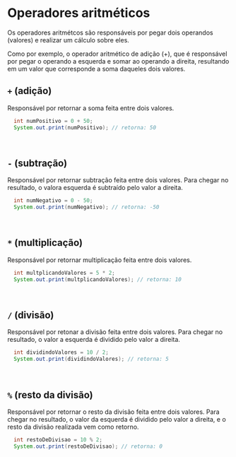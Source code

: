 # Operadores aritméticos 
Os operadores aritmétcos são responsáveis por pegar dois operandos (valores) e realizar um cálculo sobre eles. 

Como por exemplo, o operador aritmético de adição (+), que é responsável por pegar o operando a esquerda e somar ao operando a direita, resultando
em um valor que corresponde a soma daqueles dois valores. 

## `+` (adição)
Responsável por retornar a soma feita entre dois valores. 
```java
  int numPositivo = 0 + 50;
  System.out.print(numPositivo); // retorna: 50
```

<br>

## `-` (subtração)
Responsável por retornar subtração feita entre dois valores. Para chegar no resultado, o valora esquerda é subtraído pelo valor a direita.
```java
  int numNegativo = 0 - 50;
  System.out.print(numNegativo); // retorna: -50
```

<br>

## `*` (multiplicação)
Responsável por retornar multiplicação feita entre dois valores.
```java
  int multplicandoValores = 5 * 2;
  System.out.print(multplicandoValores); // retorna: 10
```

<br>

## `/` (divisão)
Responsável por retonar a divisão feita entre dois valores. Para chegar no resultado, o valor a esquerda é dividido pelo valor a direita.
```java
  int dividindoValores = 10 / 2;
  System.out.print(dividindoValores); // retorna: 5
````

<br>

## `%` (resto da divisão)
Responsável por retornar o resto da divisão feita entre dois valores. Para chegar no resultado, o valor da esquerda é dividido pelo valor a direita, e o resto da divisão realizada vem como retorno.
```java
  int restoDeDivisao = 10 % 2;
  System.out.print(restoDeDivisao); // retorna: 0

```
